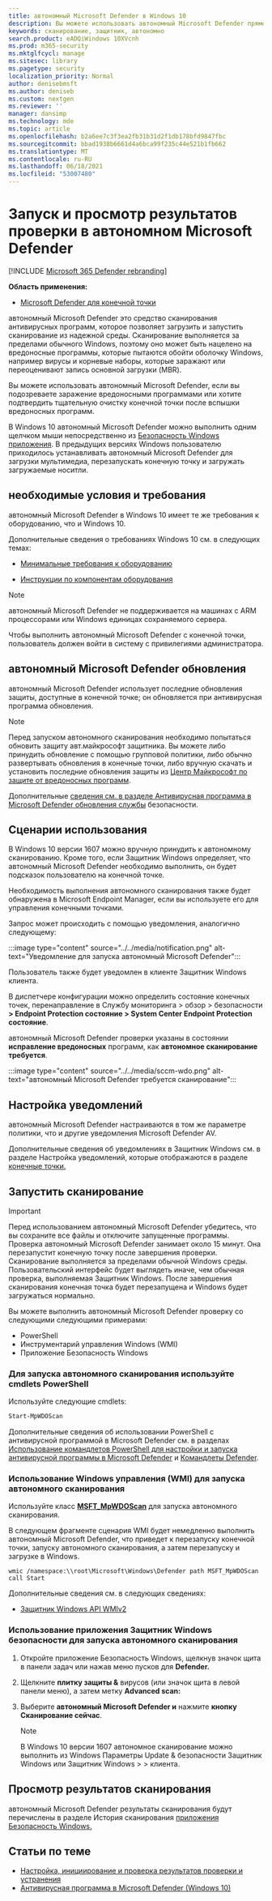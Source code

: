 ```yaml
---
title: автономный Microsoft Defender в Windows 10
description: Вы можете использовать автономный Microsoft Defender прямо из антивирусная программа приложения. Вы также можете управлять развертываемой сетью.
keywords: сканирование, защитник, автономно
search.product: eADQiWindows 10XVcnh
ms.prod: m365-security
ms.mktglfcycl: manage
ms.sitesec: library
ms.pagetype: security
localization_priority: Normal
author: denisebmsft
ms.author: deniseb
ms.custom: nextgen
ms.reviewer: ''
manager: dansimp
ms.technology: mde
ms.topic: article
ms.openlocfilehash: b2a6ee7c3f3ea2fb31b31d2f1db178bfd9847fbc
ms.sourcegitcommit: bbad1938b6661d4a6bca99f235c44e521b1fb662
ms.translationtype: MT
ms.contentlocale: ru-RU
ms.lasthandoff: 06/18/2021
ms.locfileid: "53007480"
---
```

# <a name="run-and-review-the-results-of-a-microsoft-defender-offline-scan"></a>Запуск и просмотр результатов проверки в автономном Microsoft Defender

[!INCLUDE [Microsoft 365 Defender rebranding](../../includes/microsoft-defender.md)]


**Область применения:**

- [Microsoft Defender для конечной точки](/microsoft-365/security/defender-endpoint/)

автономный Microsoft Defender это средство сканирования антивирусных программ, которое позволяет загрузить и запустить сканирование из надежной среды. Сканирование выполняется за пределами обычного Windows, поэтому оно может быть нацелено на вредоносные программы, которые пытаются обойти оболочку Windows, например вирусы и корневые наборы, которые заражают или переоценивают запись основной загрузки (MBR).

Вы можете использовать автономный Microsoft Defender, если вы подозреваете заражение вредоносными программами или хотите подтвердить тщательную очистку конечной точки после вспышки вредоносных программ.

В Windows 10 автономный Microsoft Defender можно выполнить одним щелчком мыши непосредственно из [Безопасность Windows приложения](microsoft-defender-security-center-antivirus.md). В предыдущих версиях Windows пользователю приходилось устанавливать автономный Microsoft Defender для загрузки мультимедиа, перезапускать конечную точку и загружать загружаемые носитли.

## <a name="prerequisites-and-requirements"></a>необходимые условия и требования

автономный Microsoft Defender в Windows 10 имеет те же требования к оборудованию, что и Windows 10. 

Дополнительные сведения о требованиях Windows 10 см. в следующих темах:

- [Минимальные требования к оборудованию](/windows-hardware/design/minimum/minimum-hardware-requirements-overview)

- [Инструкции по компонентам оборудования](/windows-hardware/design/component-guidelines/components)

> [!NOTE]
> автономный Microsoft Defender не поддерживается на машинах с ARM процессорами или Windows единицах сохраняемого сервера.

Чтобы выполнить автономный Microsoft Defender с конечной точки, пользователь должен войти в систему с привилегиями администратора.
 
## <a name="microsoft-defender-offline-updates"></a>автономный Microsoft Defender обновления

автономный Microsoft Defender использует последние обновления защиты, доступные в конечной точке; он обновляется при антивирусная программа обновления. 

> [!NOTE]
> Перед запуском автономного сканирования необходимо попытаться обновить защиту авт.майкрософт защитника. Вы можете либо принудить обновление с помощью групповой политики, либо обычно развертывать обновления в конечные точки, либо вручную скачать и установить последние обновления защиты из [Центр Майкрософт по защите от вредоносных программ](https://www.microsoft.com/security/portal/definitions/adl.aspx).

Дополнительные [сведения см. в разделе Антивирусная программа в Microsoft Defender обновления службы](manage-protection-updates-microsoft-defender-antivirus.md) безопасности.

## <a name="usage-scenarios"></a>Сценарии использования

В Windows 10 версии 1607 можно вручную принудить к автономному сканированию. Кроме того, если Защитник Windows определяет, что автономный Microsoft Defender необходимо выполнить, он будет подсказок пользователю на конечной точке. 

Необходимость выполнения автономного сканирования также будет обнаружена в Microsoft Endpoint Manager, если вы используете его для управления конечными точками.

Запрос может происходить с помощью уведомления, аналогично следующему:

:::image type="content" source="../../media/notification.png" alt-text="Уведомление для запуска автономный Microsoft Defender":::

Пользователь также будет уведомлен в клиенте Защитник Windows клиента.

В диспетчере конфигурации можно определить состояние конечных точек, перенаправление в Службу мониторинга > обзор > безопасности **> Endpoint Protection состояние > System Center Endpoint Protection состояние**. 

автономный Microsoft Defender проверки указаны в состоянии **исправление вредоносных** программ, как **автономное сканирование требуется**.

:::image type="content" source="../../media/sccm-wdo.png" alt-text="автономный Microsoft Defender требуется сканирование":::

## <a name="configure-notifications"></a>Настройка уведомлений

автономный Microsoft Defender настраиваются в том же параметре политики, что и другие уведомления Microsoft Defender AV.

Дополнительные сведения об уведомлениях в Защитник Windows см. в разделе Настройка уведомлений, которые отображаются в разделе [конечные точки.](configure-notifications-microsoft-defender-antivirus.md)

## <a name="run-a-scan"></a>Запустить сканирование 

> [!IMPORTANT]
> Перед использованием автономный Microsoft Defender убедитесь, что вы сохраните все файлы и отключите запущенные программы. Проверка автономный Microsoft Defender занимает около 15 минут. Она перезапустит конечную точку после завершения проверки. Сканирование выполняется за пределами обычной Windows среды. Пользовательский интерфейс будет выглядеть иначе, чем обычная проверка, выполняемая Защитник Windows. После завершения сканирования конечная точка будет перезапущена и Windows будет загружаться нормально.

Вы можете выполнить автономный Microsoft Defender проверку со следующими следующими примерами:

- PowerShell
- Инструментарий управления Windows (WMI)
- Приложение Безопасность Windows



### <a name="use-powershell-cmdlets-to-run-an-offline-scan"></a>Для запуска автономного сканирования используйте cmdlets PowerShell

Используйте следующие cmdlets:

```PowerShell
Start-MpWDOScan
```

Дополнительные сведения об использовании PowerShell с антивирусной программой в Microsoft Defender см. в разделах [Использование командлетов PowerShell для настройки и запуска антивирусной программы в Microsoft Defender](use-powershell-cmdlets-microsoft-defender-antivirus.md) и [Командлеты Defender](/powershell/module/defender/).

### <a name="use-windows-management-instruction-wmi-to-run-an-offline-scan"></a>Использование Windows управления (WMI) для запуска автономного сканирования

Используйте класс [**MSFT_MpWDOScan**](/previous-versions/windows/desktop/legacy/dn455323(v=vs.85)) для запуска автономного сканирования.

В следующем фрагменте сценария WMI будет немедленно выполнить автономный Microsoft Defender, что приведет к перезапуску конечной точки, запуску автономного сканирования, а затем перезапуску и загрузке в Windows.

```console
wmic /namespace:\\root\Microsoft\Windows\Defender path MSFT_MpWDOScan call Start 
```

Дополнительные сведения см. в следующих сведениях:
- [Защитник Windows API WMIv2](/previous-versions/windows/desktop/defender/windows-defender-wmiv2-apis-portal)


### <a name="use-the-windows-defender-security-app-to-run-an-offline-scan"></a>Использование приложения Защитник Windows безопасности для запуска автономного сканирования

1. Откройте приложение Безопасность Windows, щелкнув значок щита в панели задач или нажав меню пусков для **Defender.**

2. Щелкните **плитку защиты &** вирусов (или значок щита в левой панели меню), а затем метку **Advanced scan:**
    
3. Выберите **автономный Microsoft Defender и** нажмите **кнопку Сканирование сейчас**.

    > [!NOTE]
    > В Windows 10 версии 1607 автономное сканирование можно выполнить из Windows Параметры Update & безопасности Защитник Windows или Защитник Windows  >    >   клиента.


## <a name="review-scan-results"></a>Просмотр результатов сканирования

автономный Microsoft Defender результаты сканирования будут перечислены в разделе История сканирования [приложения Безопасность Windows.](microsoft-defender-security-center-antivirus.md) 


## <a name="related-articles"></a>Статьи по теме

- [Настройка, инициирование и проверка результатов проверки и устранения](customize-run-review-remediate-scans-microsoft-defender-antivirus.md)
- [Антивирусная программа в Microsoft Defender (Windows 10)](microsoft-defender-antivirus-in-windows-10.md)